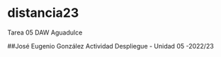 # distancia23
Tarea 05 DAW Aguadulce

##José Eugenio González Actividad Despliegue - Unidad 05 -2022/23
